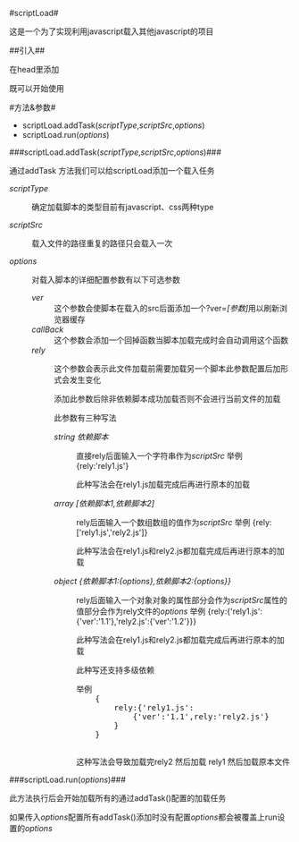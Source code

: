#scriptLoad#

这是一个为了实现利用javascript载入其他javascript的项目

##引入##

在head里添加
<script type="text/javascript" src="scriptLoad.js"></script>既可以开始使用

#方法&参数#
<ul>
  <li>scriptLoad.addTask(<i>scriptType</i>,<i>scriptSrc</i>,<i>options</i>)</li>
  <li>scriptLoad.run(<i>options</i>)</li>
</ul>
###scriptLoad.addTask(<i>scriptType</i>,<i>scriptSrc</i>,<i>options</i>)###
<p>通过addTask 方法我们可以给scriptLoad添加一个载入任务</p>
<dl>
	<dt><i>scriptType</i></dt>
	<dd>
		<p>
			确定加载脚本的类型目前有javascript、css两种type
		</p>
	</dd>
	<dt><i>scriptSrc</i></dt>
	<dd>
		<p>
			载入文件的路径重复的路径只会载入一次
		</p>
	</dd>
	<dt><i>options</i></dt>
	<dd>
		<p>
			对载入脚本的详细配置参数有以下可选参数
		</p>
		<dl>
			<dt><i>ver</i></dt>
			<dd>这个参数会使脚本在载入的src后面添加一个?ver=<i>[参数]</i>用以刷新浏览器缓存</dd>
			<dt><i>callBack</i></dt>
			<dd>这个参数会添加一个回掉函数当脚本加载完成时会自动调用这个函数</dd>
			<dt><i>rely</i></dt>
			<dd>
				<p>这个参数会表示此文件加载前需要加载另一个脚本此参数配置后加形式会发生变化</p>
				<p>添加此参数后除非依赖脚本成功加载否则不会进行当前文件的加载</p>
				<p>此参数有三种写法</p>
				<dl>
					<dt><i>string 依赖脚本</i></dt>
					<dd>
						<p>直接rely后面输入一个字符串作为<i>scriptSrc</i> 举例 {rely:'rely1.js'}</p>
						<p>此种写法会在rely1.js加载完成后再进行原本的加载</p>
					</dd>
					<dt><i>array [依赖脚本1,依赖脚本2]</i></dt>
					<dd>
						<p>rely后面输入一个数组数组的值作为<i>scriptSrc</i> 举例 {rely:['rely1.js','rely2.js']}</p>
						<p>此种写法会在rely1.js和rely2.js都加载完成后再进行原本的加载</p>
					</dd>
					<dt><i>object {依赖脚本1:{options},依赖脚本2:{options}}</i></dt>
					<dd>
						<p>rely后面输入一个对象对象的属性部分会作为<i>scriptSrc</i>属性的值部分会作为rely文件的<i>options</i> 举例 {rely:{'rely1.js':{'ver':'1.1'},'rely2.js':{'ver':'1.2'}}}</p>
						<p>此种写法会在rely1.js和rely2.js都加载完成后再进行原本的加载</p>
						<p>此种写还支持多级依赖</p>
						<pre>举例 
	{
		rely:{'rely1.js':
			{'ver':'1.1',rely:'rely2.js'}
		}
	}
						</pre>
						<p>
							这种写法会导致加载完rely2 然后加载 rely1 然后加载原本文件
						</p>
					</dd>
				</dl>
			</dd>
		</dl>
	</dd>
</dl>


###scriptLoad.run(<i>options</i>)###
<p>此方法执行后会开始加载所有的通过addTask()配置的加载任务</p>
<p>如果传入<i>options</i>配置所有addTask()添加时没有配置<i>options</i>都会被覆盖上run设置的<i>options</i></p>
